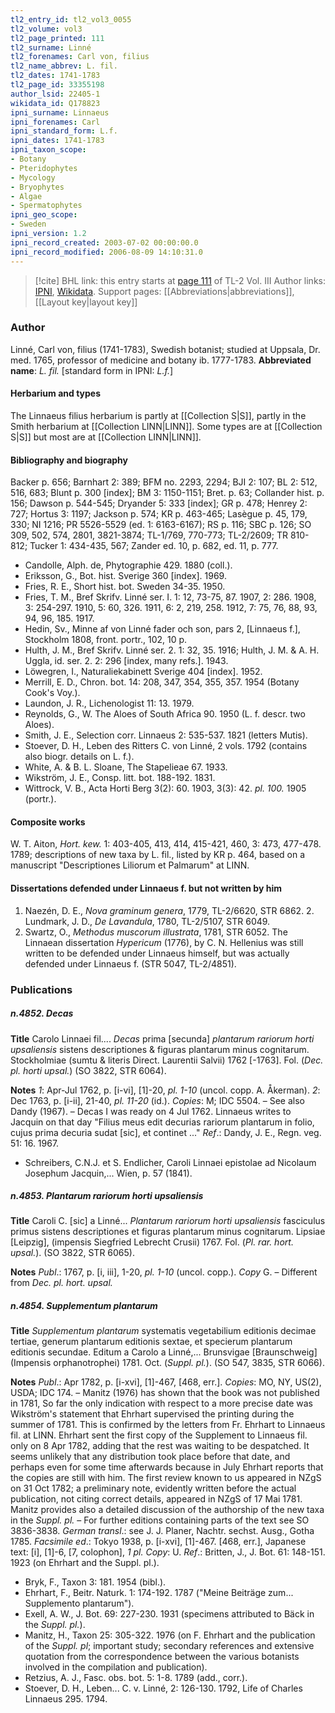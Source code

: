 ```yaml
---
tl2_entry_id: tl2_vol3_0055
tl2_volume: vol3
tl2_page_printed: 111
tl2_surname: Linné
tl2_forenames: Carl von, filius
tl2_name_abbrev: L. fil.
tl2_dates: 1741-1783
tl2_page_id: 33355198
author_lsid: 22405-1
wikidata_id: Q178823
ipni_surname: Linnaeus
ipni_forenames: Carl
ipni_standard_form: L.f.
ipni_dates: 1741-1783
ipni_taxon_scope: 
- Botany
- Pteridophytes
- Mycology
- Bryophytes
- Algae
- Spermatophytes
ipni_geo_scope: 
- Sweden
ipni_version: 1.2
ipni_record_created: 2003-07-02 00:00:00.0
ipni_record_modified: 2006-08-09 14:10:31.0
---
```


> [!cite] BHL link: this entry starts at [page 111](https://www.biodiversitylibrary.org/page/33355198) of TL-2 Vol. III
> Author links: [IPNI](https://www.ipni.org/a/22405-1), [Wikidata](https://www.wikidata.org/wiki/Q178823). Support pages: [[Abbreviations|abbreviations]], [[Layout key|layout key]]

### Author

Linné, Carl von, filius (1741-1783), Swedish botanist; studied at Uppsala, Dr. med. 1765, professor of medicine and botany ib. 1777-1783. 
**Abbreviated name**: *L. fil.* \[standard form in IPNI: *L.f.*\]

#### Herbarium and types

The Linnaeus filius herbarium is partly at [[Collection S|S]], partly in the Smith herbarium at [[Collection LINN|LINN]]. Some types are at [[Collection S|S]] but most are at [[Collection LINN|LINN]].

#### Bibliography and biography

Backer p. 656; Barnhart 2: 389; BFM no. 2293, 2294; BJI 2: 107; BL 2: 512, 516, 683; Blunt p. 300 \[index\]; BM 3: 1150-1151; Bret. p. 63; Collander hist. p. 156; Dawson p. 544-545; Dryander 5: 333 \[index\]; GR p. 478; Henrey 2: 727; Hortus 3: 1197; Jackson p. 574; KR p. 463-465; Lasègue p. 45, 179, 330; NI 1216; PR 5526-5529 (ed. 1: 6163-6167); RS p. 116; SBC p. 126; SO 309, 502, 574, 2801, 3821-3874; TL-1/769, 770-773; TL-2/2609; TR 810-812; Tucker 1: 434-435, 567; Zander ed. 10, p. 682, ed. 11, p. 777.
- Candolle, Alph. de, Phytographie 429. 1880 (coll.).
- Eriksson, G., Bot. hist. Sverige 360 \[index\]. 1969.
- Fries, R. E., Short hist. bot. Sweden 34-35. 1950.
- Fries, T. M., Bref Skrifv. Linné ser. I. 1: 12, 73-75, 87. 1907, 2: 286. 1908, 3: 254-297. 1910, 5: 60, 326. 1911, 6: 2, 219, 258. 1912, 7: 75, 76, 88, 93, 94, 96, 185. 1917.
- Hedin, Sv., Minne af von Linné fader och son, pars 2, \[Linnaeus f.\], Stockholm 1808, front. portr., 102, 10 p.
- Hulth, J. M., Bref Skrifv. Linné ser. 2. 1: 32, 35. 1916; Hulth, J. M. & A. H. Uggla, id. ser. 2. 2: 296 \[index, many refs.\]. 1943.
- Löwegren, I., Naturaliekabinett Sverige 404 \[index\]. 1952.
- Merrill, E. D., Chron. bot. 14: 208, 347, 354, 355, 357. 1954 (Botany Cook's Voy.).
- Laundon, J. R., Lichenologist 11: 13. 1979.
- Reynolds, G., W. The Aloes of South Africa 90. 1950 (L. f. descr. two Aloes).
- Smith, J. E., Selection corr. Linnaeus 2: 535-537. 1821 (letters Mutis).
- Stoever, D. H., Leben des Ritters C. von Linné, 2 vols. 1792 (contains also biogr. details on L. f.).
- White, A. & B. L. Sloane, The Stapelieae 67. 1933.
- Wikström, J. E., Consp. litt. bot. 188-192. 1831.
- Wittrock, V. B., Acta Horti Berg 3(2): 60. 1903, 3(3): 42. *pl. 100.* 1905 (portr.).

#### Composite works

W. T. Aiton, *Hort. kew.* 1: 403-405, 413, 414, 415-421, 460, 3: 473, 477-478. 1789; descriptions of new taxa by L. fil., listed by KR p. 464, based on a manuscript "Descriptiones Liliorum et Palmarum" at LINN.

#### Dissertations defended under Linnaeus f. but not written by him

1. Naezén, D. E., *Nova graminum genera*, 1779, TL-2/6620, STR 6862. 2. Lundmark, J. D., *De Lavandula*, 1780, TL-2/5107, STR 6049.
3. Swartz, O., *Methodus muscorum illustrata*, 1781, STR 6052.
The Linnaean dissertation *Hypericum* (1776), by C. N. Hellenius was still written to be defended under Linnaeus himself, but was actually defended under Linnaeus f. (STR 5047, TL-2/4851).

### Publications

##### n.4852. Decas

**Title**
Carolo Linnaei fil.... *Decas* prima \[secunda\] *plantarum rariorum horti upsaliensis* sistens descriptiones & figuras plantarum minus cognitarum. Stockholmiae (sumtu & literis Direct. Laurentii Salvii) 1762 \[-1763\]. Fol. (*Dec. pl. horti upsal.*) (SO 3822, STR 6064).

**Notes**
*1*: Apr-Jul 1762, p. \[i-vi\], \[1\]-20, *pl. 1-10* (uncol. copp. A. Åkerman).
*2*: Dec 1763, p. \[i-ii\], 21-40, *pl. 11-20* (id.). *Copies*: M; IDC 5504. – See also Dandy (1967). – Decas I was ready on 4 Jul 1762. Linnaeus writes to Jacquin on that day "Filius meus edit decurias rariorum plantarum in folio, cujus prima decuria sudat \[sic\], et continet ..."
*Ref*.: Dandy, J. E., Regn. veg. 51: 16. 1967.
- Schreibers, C.N.J. et S. Endlicher, Caroli Linnaei epistolae ad Nicolaum Josephum Jacquin,... Wien, p. 57 (1841).

##### n.4853. Plantarum rariorum horti upsaliensis

**Title**
Caroli C. \[sic\] a Linné... *Plantarum rariorum horti upsaliensis* fasciculus primus sistens descriptiones et figuras plantarum minus cognitarum. Lipsiae \[Leipzig\], (impensis Siegfried Lebrecht Crusii) 1767. Fol. (*Pl. rar. hort. upsal.*). (SO 3822, STR 6065).

**Notes**
*Publ*.: 1767, p. \[i, iii\], 1-20, *pl. 1-10* (uncol. copp.). *Copy* G. – Different from *Dec. pl. hort. upsal.*

##### n.4854. Supplementum plantarum

**Title**
*Supplementum plantarum* systematis vegetabilium editionis decimae tertiae, generum plantarum editionis sextae, et specierum plantarum editionis secundae. Editum a Carolo a Linné,... Brunsvigae \[Braunschweig\] (Impensis orphanotrophei) 1781. Oct. (*Suppl. pl.*). (SO 547, 3835, STR 6066).

**Notes**
*Publ*.: Apr 1782, p. \[i-xvi\], \[1\]-467, \[468, err.\]. *Copies*: MO, NY, US(2), USDA; IDC 174. – Manitz (1976) has shown that the book was not published in 1781, So far the only indication with respect to a more precise date was Wikström's statement that Ehrhart supervised the printing during the summer of 1781. This is confirmed by the letters from Fr. Ehrhart to Linnaeus fil. at LINN. Ehrhart sent the first copy of the Supplement to Linnaeus fil. only on 8 Apr 1782, adding that the rest was waiting to be despatched. It seems unlikely that any distribution took place before that date, and perhaps even for some time afterwards because in July Ehrhart reports that the copies are still with him. The first review known to us appeared in NZgS on 31 Oct 1782; a preliminary note, evidently written before the actual publication, not citing correct details, appeared in NZgS of 17 Mai 1781. Manitz provides also a detailed discussion of the authorship of the new taxa in the *Suppl. pl.* – For further editions containing parts of the text see SO 3836-3838.
*German transl*.: see J. J. Planer, Nachtr. sechst. Ausg., Gotha 1785.
*Facsimile ed*.: Tokyo 1938, p. \[i-xvi\], \[1\]-467. \[468, err.\], Japanese text: \[i\], \[1\]-6, \[7, colophon\], *1 pl. Copy*: U.
*Ref*.: Britten, J., J. Bot. 61: 148-151. 1923 (on Ehrhart and the Suppl. pl.).
- Bryk, F., Taxon 3: 181. 1954 (bibl.).
- Ehrhart, F., Beitr. Naturk. 1: 174-192. 1787 ("Meine Beiträge zum... Supplemento plantarum").
- Exell, A. W., J. Bot. 69: 227-230. 1931 (specimens attributed to Bäck in the *Suppl. pl.*).
- Manitz, H., Taxon 25: 305-322. 1976 (on F. Ehrhart and the publication of the *Suppl. pl*; important study; secondary references and extensive quotation from the correspondence between the various botanists involved in the compilation and publication).
- Retzius, A. J., Fasc. obs. bot. 5: 1-8. 1789 (add., corr.).
- Stoever, D. H., Leben... C. v. Linné, 2: 126-130. 1792, Life of Charles Linnaeus 295. 1794.

